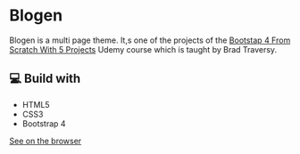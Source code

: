 # Blogen

Blogen is a multi page theme. It,s one of the projects of the [Bootstap 4 From Scratch With 5 Projects](https://www.udemy.com/course/bootstrap-4-from-scratch-with-5-projects/) Udemy course which is taught by Brad Traversy.

## 💻 Build with

- HTML5
- CSS3
- Bootstrap 4

[See on the browser](https://yousefelshabrawy.github.io/Blogen/)
